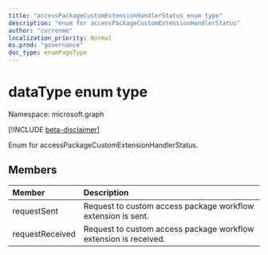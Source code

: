 ```yaml
---
title: "accessPackageCustomExtensionHandlerStatus enum type"
description: "enum for accessPackageCustomExtensionHandlerStatus"
author: "currenme"
localization_priority: Normal
ms.prod: "governance"
doc_type: enumPageType
---
```


# dataType enum type

Namespace: microsoft.graph

[!INCLUDE [beta-disclaimer](../../includes/beta-disclaimer.md)]

Enum for accessPackageCustomExtensionHandlerStatus.

## Members
|Member|Description|
|:---|:---|
|requestSent|Request to custom access package workflow extension is sent.| 
|requestReceived|Request to custom access package workflow extension is received.| 